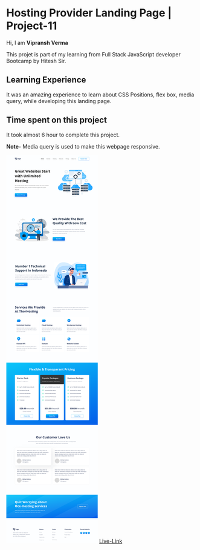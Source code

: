 # Hosting Provider Landing Page | Project-11
Hi, I am **Vipransh Verma**

This projet is part of my learning from Full Stack JavaScript developer Bootcamp by Hitesh Sir.

## Learning Experience
It was an amazing experience to learn about  CSS Positions, flex box, media query, while developing this landing page.

## Time spent on this project
It took almost 6 hour to complete  this project.

**Note-**  Media query is used to make this webpage responsive.

![image](images/Hosting%20Landing%20Page.png)
[Live-Link]()